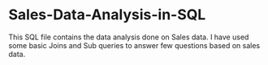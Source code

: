 # Sales-Data-Analysis-in-SQL
This SQL file contains the data analysis done on Sales data. I have used some basic Joins and Sub queries to answer few questions based on sales data.

